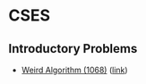 # CSES

## Introductory Problems
- [Weird Algorithm (1068)](./Introductory%20Problems/Weird%20Algorithm%20(1068)) ([link](https://cses.fi/problemset/task/1068))